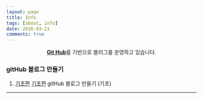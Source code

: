 ```yaml
---
layout: page
title: Info
tags: [about, info]
date: 2016-03-21
comments: true
---
```

    
<center><a href="https://github.com/ret6125/ret6125.github.io.git"><b>Git Hub</b></a>를 기반으로 블러그를 운영하고 있습니다.</center>

### gitHub 블로그 만들기
1. [기초편](www.hashcode.co.kr)
<a class = "btn zoombtn" href="https://github.com/ret6125/ret6125.github.io.git">기초편</a> gitHub 블로그 만들기 (기초)
<hr/>
    

